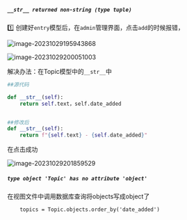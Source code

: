 ##### `__str__ returned non-string (type tuple)`

:one: 创建好`entry`模型后，在`admin`管理界面，点击`add`的时候报错，

![image-20231029195943868](https://image-1305907375.cos.ap-chengdu.myqcloud.com/Django-WebAppimage-20231029195943868.png)

![image-20231029200051003](https://image-1305907375.cos.ap-chengdu.myqcloud.com/Django-WebAppimage-20231029200051003.png)

解决办法：在Topic模型中的`__str__`中

```python
##源代码

def __str__(self):
    return self.text，self.date_added


##修改后
def __str__(self):
    return f"{self.text} - {self.date_added}"
```

在点击成功

![image-20231029201859529](https://image-1305907375.cos.ap-chengdu.myqcloud.com/Django-WebAppimage-20231029201859529.png)







##### `type object 'Topic' has no attribute 'object'`



在视图文件中调用数据库查询将objects写成object了

```
    topics = Topic.objects.order_by('date_added')
```

